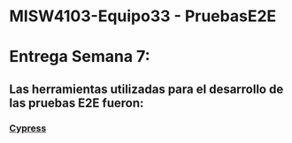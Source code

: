 # MISW4103-Equipo33 - PruebasE2E
# Entrega Semana 7:

## Las herramientas utilizadas para el desarrollo de las pruebas E2E fueron:

### [Cypress](/cypress)
